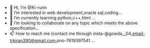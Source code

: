 - 👋 Hi, I’m @Ki-runn
- 👀 I’m interested in web development,oracle sql,coding...
- 🌱 I’m currently learning python,c++,html ...
- 💞️ I’m looking to collaborate on any topic which meets the above specification...
- 📫 How to reach me (contact me through insta-@gowda__04,email-trkiran390@gmail.com,pno-7619397541 ...

<!---
Ki-runn/Ki-runn is a ✨ special ✨ repository because its `README.md` (this file) appears on your GitHub profile.
You can click the Preview link to take a look at your changes.
--->
